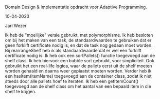 Domain Design & Implementatie opdracht voor Adaptive Programming.

10-04-2023

Jari Wezer

Ik heb de "moeilijke" versie gebruikt, met polymorphisme.
Ik heb besloten om bij het maken van een task, de standaardwaarden te gebruiken dat er geen forklift certificate nodig is, en dat de task nog gedaan moet worden. Bij rearrangeShelf heb ik als standaardwaarde dat er wel een forklift certificate nodig is.
Ik heb ook een sortPallets() functie toegevoegd aan de shelf class. Ik heb hiervoor een bubble sort gebruikt, voor simpliciteit. Ook gebruikt het een real-life logica, waar de pallets eerst uit de shelf moeten worden gehaald en daarna weer geplaatst moeten worden. Verder heb ik een hasItem(itemName) toegevoegd aan de container class, zodat ik niet steeds door alle pallets hoef te iteraten.
Ik heb een getItemCount() toegevoegd aan de shelf class om het aantal van een bepaald item in die shelf te krijgen.